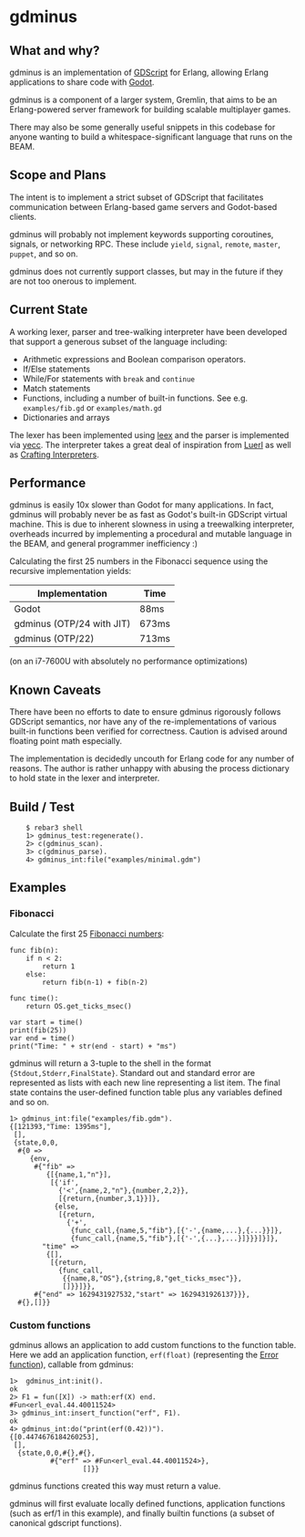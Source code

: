 gdminus
=====

What and why?
---

gdminus is an implementation of [GDScript](https://docs.godotengine.org/en/stable/tutorials/scripting/gdscript/gdscript_basics.html)
for Erlang, allowing Erlang applications to share code with
[Godot](https://godotengine.org/). 

gdminus is a component of a larger system, Gremlin, that aims to be an 
Erlang-powered server framework for building scalable multiplayer games.

There may also be some generally useful snippets in this codebase for anyone 
wanting to build a whitespace-significant language that runs on the BEAM. 

Scope and Plans
-----
The intent is to implement a strict subset of GDScript that facilitates
communication between Erlang-based game servers and Godot-based clients. 

gdminus will probably not implement keywords supporting coroutines, signals, or
networking RPC. These include `yield`, `signal`, `remote`, `master`, `puppet`,
and so on.

gdminus does not currently support classes, but may in the future if they are not too onerous to implement.

Current State
-----
A working lexer, parser and tree-walking interpreter have been developed that
support a generous subset of the language including:
  * Arithmetic expressions and Boolean comparison operators.
  * If/Else statements
  * While/For statements with `break` and `continue`
  * Match statements
  * Functions, including a number of built-in functions. See e.g. `examples/fib.gd` or `examples/math.gd` 
  * Dictionaries and arrays

The lexer has been implemented using [leex](https://github.com/rvirding/leex)
and the parser is implemented via [yecc](https://erlang.org/doc/man/yecc.html).
The interpreter takes a great deal of inspiration from
[Luerl](https://github.com/rvirding/luerl) as well as [Crafting
Interpreters](https://craftinginterpreters.com/).

Performance
-----
gdminus is easily 10x slower than Godot for many applications. In fact, gdminus
will probably never be as fast as Godot's built-in GDScript virtual machine.
This is due to inherent slowness in using a treewalking interpreter, overheads
incurred by implementing a procedural and mutable language in the BEAM, and
general programmer inefficiency :)

Calculating the first 25 numbers in the Fibonacci sequence using the recursive
implementation yields:

Implementation             | Time
-------------------------- | ----- 
Godot                      | 88ms  
gdminus (OTP/24 with JIT)  | 673ms 
gdminus (OTP/22)           | 713ms 

(on an i7-7600U with absolutely no performance optimizations)


Known Caveats
-----
There have been no efforts to date to ensure gdminus rigorously follows
GDScript semantics, nor have any of the re-implementations of various built-in
functions been verified for correctness. Caution is advised around floating
point math especially.

The implementation is decidedly uncouth for Erlang code for any number of
reasons. The author is rather unhappy with abusing the process dictionary to
hold state in the lexer and interpreter.

Build / Test 
-----
```
    $ rebar3 shell
    1> gdminus_test:regenerate().
    2> c(gdminus_scan).
    3> c(gdminus_parse).
    4> gdminus_int:file("examples/minimal.gdm")
```
    
Examples
-----

### Fibonacci
Calculate the first 25 [Fibonacci numbers](https://en.wikipedia.org/wiki/Fibonacci_number):
```
func fib(n):
    if n < 2:
        return 1
    else:
        return fib(n-1) + fib(n-2)

func time():
    return OS.get_ticks_msec()

var start = time()
print(fib(25))
var end = time()
print("Time: " + str(end - start) + "ms")
```

gdminus will return a 3-tuple to the shell in the format
`{Stdout,Stderr,FinalState}`. Standard out and standard error are represented
as lists with each new line representing a list item. The final state contains
the user-defined function table plus any variables defined and so on.
```
1> gdminus_int:file("examples/fib.gdm").
{[121393,"Time: 1395ms"],
 [],
 {state,0,0,
  #{0 =>
     {env,
      #{"fib" =>
         {[{name,1,"n"}],
          [{'if',
            {'<',{name,2,"n"},{number,2,2}},
            [{return,{number,3,1}}]},
           {else,
            [{return,
              {'+',
               {func_call,{name,5,"fib"},[{'-',{name,...},{...}}]},
               {func_call,{name,5,"fib"},[{'-',{...},...}]}}}]}]},
        "time" =>
         {[],
          [{return,
            {func_call,
             {{name,8,"OS"},{string,8,"get_ticks_msec"}},
             []}}]}},
      #{"end" => 1629431927532,"start" => 1629431926137}}},
  #{},[]}}
```

### Custom functions
gdminus allows an application to add custom functions to the function table. Here we add an application function, `erf(float)` (representing the [Error function](https://en.wikipedia.org/wiki/Error_function)), callable from gdminus:
```
1>  gdminus_int:init().
ok
2> F1 = fun([X]) -> math:erf(X) end.
#Fun<erl_eval.44.40011524>
3> gdminus_int:insert_function("erf", F1).
ok
4> gdminus_int:do("print(erf(0.42))").
{[0.4474676184260253],
 [],
  {state,0,0,#{},#{},
          #{"erf" => #Fun<erl_eval.44.40011524>},
                  []}}
```

gdminus functions created this way must return a value. 

gdminus will first evaluate locally defined functions, application functions (such as erf/1 in this example), and finally builtin functions (a subset of canonical gdscript functions).
